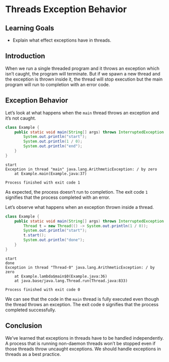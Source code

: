 # Threads Exception Behavior

## Learning Goals

- Explain what effect exceptions have in threads.

## Introduction

When we run a single threaded program and it throws an exception which isn’t
caught, the program will terminate. But if we spawn a new thread and the
exception is thrown inside it, the thread will stop execution but the main
program will run to completion with an error code.

## Exception Behavior

Let’s look at what happens when the `main` thread throws an exception and it’s
not caught.

```java
class Example {
    public static void main(String[] args) throws InterruptedException {
        System.out.println("start");
        System.out.println(1 / 0);
        System.out.println("end");
    }
}
```

```plaintext
start
Exception in thread "main" java.lang.ArithmeticException: / by zero
	at Example.main(Example.java:37)

Process finished with exit code 1
```

As expected, the process doesn’t run to completion. The exit code `1` signifies
that the process completed with an error.

Let’s observe what happens when an exception thrown inside a thread.

```java
class Example {
    public static void main(String[] args) throws InterruptedException {
        Thread t = new Thread(() -> System.out.println(1 / 0));
        System.out.println("start");
        t.start();
        System.out.println("done");
    }
}
```

```plaintext
start
done
Exception in thread "Thread-0" java.lang.ArithmeticException: / by zero
	at Example.lambda$main$0(Example.java:36)
	at java.base/java.lang.Thread.run(Thread.java:833)

Process finished with exit code 0
```

We can see that the code in the `main` thread is fully executed even though the
thread throws an exception. The exit code `0` signifies that the process
completed successfully.

## Conclusion

We’ve learned that exceptions in threads have to be handled independently. A
process that is running non-daemon threads won’t be stopped even if those
threads throw uncaught exceptions. We should handle exceptions in threads as a
best practice.
